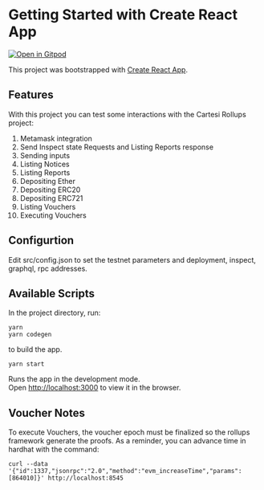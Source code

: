# Getting Started with Create React App

[![Open in Gitpod](https://gitpod.io/button/open-in-gitpod.svg)](https://gitpod.io/#https://github.com/lynoferraz/frontend-web-cartesi)

This project was bootstrapped with [Create React App](https://github.com/facebook/create-react-app).

## Features

With this project you can test some interactions with the Cartesi Rollups project:

1. Metamask integration
2. Send Inspect state Requests and Listing Reports response
3. Sending inputs
4. Listing Notices
5. Listing Reports
6. Depositing Ether
7. Depositing ERC20
8. Depositing ERC721
9. Listing Vouchers
10. Executing Vouchers

## Configurtion

Edit src/config.json to set the testnet parameters and deployment, inspect, graphql, rpc addresses.

## Available Scripts

In the project directory, run:

```shell
yarn
yarn codegen
```

to build the app.

```shell
yarn start
```

Runs the app in the development mode.\
Open [http://localhost:3000](http://localhost:3000) to view it in the browser.

## Voucher Notes

To execute Vouchers, the voucher epoch must be finalized so the rollups framework generate the proofs.
As a reminder, you can advance time in hardhat with the command:

```shell
curl --data '{"id":1337,"jsonrpc":"2.0","method":"evm_increaseTime","params":[864010]}' http://localhost:8545
```

